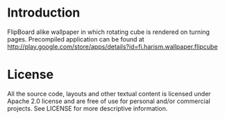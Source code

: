 Introduction
============

FlipBoard alike wallpaper in which rotating cube is rendered on turning pages.
Precompiled application can be found at
http://play.google.com/store/apps/details?id=fi.harism.wallpaper.flipcube

License
=======

All the source code, layouts and other textual content is licensed under Apache 2.0 license
and are free of use for personal and/or commercial projects. See LICENSE for more descriptive 
information.
